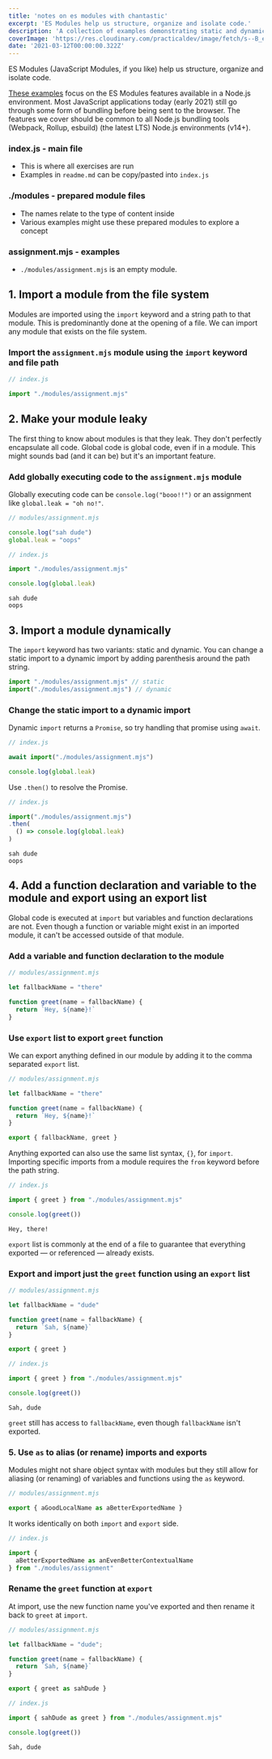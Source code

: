 ```yaml
---
title: 'notes on es modules with chantastic'
excerpt: 'ES Modules help us structure, organize and isolate code.'
description: 'A collection of examples demonstrating static and dynamic imports, export lists, and import aliases'
coverImage: 'https://res.cloudinary.com/practicaldev/image/fetch/s--B_eI7Gba--/c_imagga_scale,f_auto,fl_progressive,h_420,q_auto,w_1000/https://dev-to-uploads.s3.amazonaws.com/uploads/articles/jp1vudlgyydaexu3c9wq.png'
date: '2021-03-12T00:00:00.322Z'
---
```


ES Modules (JavaScript Modules, if you like) help us structure, organize and isolate code.

[These examples](https://github.com/chantastic/esmodule-reference-course) focus on the ES Modules features available in a Node.js environment. Most JavaScript applications today (early 2021) still go through some form of bundling before being sent to the browser. The features we cover should be common to all Node.js bundling tools (Webpack, Rollup, esbuild) (the latest LTS) Node.js environments (v14+).

### index.js - main file

* This is where all exercises are run
* Examples in `readme.md` can be copy/pasted into `index.js`

### ./modules - prepared module files

* The names relate to the type of content inside
* Various examples might use these prepared modules to explore a concept

### assignment.mjs - examples

* `./modules/assignment.mjs` is an empty module.

## 1. Import a module from the file system

Modules are imported using the `import` keyword and a string path to that module. This is predominantly done at the opening of a file. We can import any module that exists on the file system.

### Import the `assignment.mjs` module using the `import` keyword and file path

```javascript
// index.js

import "./modules/assignment.mjs"
```

## 2. Make your module leaky

The first thing to know about modules is that they leak. They don't perfectly encapsulate all code. Global code is global code, even if in a module. This might sounds bad (and it can be) but it's an important feature.

### Add globally executing code to the `assignment.mjs` module

Globally executing code can be `console.log("booo!!")` or an assignment like `global.leak = "oh no!"`.

```javascript
// modules/assignment.mjs

console.log("sah dude")
global.leak = "oops"
```

```javascript
// index.js

import "./modules/assignment.mjs"

console.log(global.leak)
```

```
sah dude
oops
```

## 3. Import a module dynamically

The `import` keyword has two variants: static and dynamic. You can change a static import to a dynamic import by adding parenthesis around the path string.

```javascript
import "./modules/assignment.mjs" // static
import("./modules/assignment.mjs") // dynamic
```

### Change the static import to a dynamic import

Dynamic `import` returns a `Promise`, so try handling that promise using `await`.

```javascript
// index.js

await import("./modules/assignment.mjs")

console.log(global.leak)
```

Use `.then()` to resolve the Promise.

```javascript
// index.js

import("./modules/assignment.mjs")
.then(
  () => console.log(global.leak)
)
```

```
sah dude
oops
```

## 4. Add a function declaration and variable to the module and export using an export list

Global code is executed at `import` but variables and function declarations are not. Even though a function or variable might exist in an imported module, it can't be accessed outside of that module.

### Add a variable and function declaration to the module

```javascript
// modules/assignment.mjs

let fallbackName = "there"

function greet(name = fallbackName) {
  return `Hey, ${name}!`
}
```

### Use `export` list to export `greet` function

We can export anything defined in our module by adding it to the comma separated `export` list.

```javascript
// modules/assignment.mjs

let fallbackName = "there"

function greet(name = fallbackName) {
  return `Hey, ${name}!`
}

export { fallbackName, greet }
```

Anything exported can also use the same list syntax, `{}`, for `import`. Importing specific imports from a module requires the `from` keyword before the path string.

```javascript
// index.js

import { greet } from "./modules/assignment.mjs"

console.log(greet())
```

```
Hey, there!
```

`export` list is commonly at the end of a file to guarantee that everything exported — or referenced — already exists.

### Export and import just the `greet` function using an `export` list

```javascript
// modules/assignment.mjs

let fallbackName = "dude"

function greet(name = fallbackName) {
  return `Sah, ${name}`
}

export { greet }
```

```javascript
// index.js

import { greet } from "./modules/assignment.mjs"

console.log(greet())
```

```
Sah, dude
```

`greet` still has access to `fallbackName`, even though `fallbackName` isn't exported.

### 5. Use `as` to alias (or rename) imports and exports

Modules might not share object syntax with modules but they still allow for aliasing (or renaming) of variables and functions using the `as` keyword.

```javascript
// modules/assignment.mjs

export { aGoodLocalName as aBetterExportedName }
```

It works identically on both `import` and `export` side.

```javascript
// index.js

import {
  aBetterExportedName as anEvenBetterContextualName
} from "./modules/assignment"
```

### Rename the `greet` function at `export`

At import, use the new function name you've exported and then rename it back to `greet` at `import`.

```javascript
// modules/assignment.mjs

let fallbackName = "dude";

function greet(name = fallbackName) {
  return `Sah, ${name}`
}

export { greet as sahDude }
```

```javascript
// index.js

import { sahDude as greet } from "./modules/assignment.mjs"

console.log(greet())
```

```
Sah, dude
```
